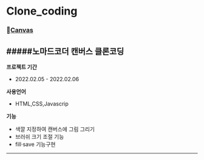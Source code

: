 # Clone_coding

### 💨[Canvas](https://mingnana.github.io/Clone/clone/canvas/index.html)
#####노마드코더 캔버스 클론코딩
-

**프로젝트 기간**
 * 2022.02.05 - 2022.02.06

**사용언어**
 * HTML,CSS,Javascrip 

**기능**
* 색깔 지정하여 캔버스에 그림 그리기
* 브러쉬 크기 조절 기능
* fill·save 기능구현

***
